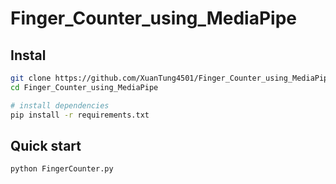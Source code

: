 # Finger_Counter_using_MediaPipe
## Instal
```bash
git clone https://github.com/XuanTung4501/Finger_Counter_using_MediaPipe.git
cd Finger_Counter_using_MediaPipe

# install dependencies
pip install -r requirements.txt
```

## Quick start
```
python FingerCounter.py
```
